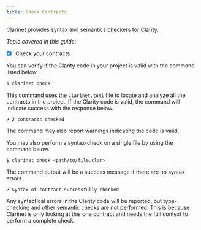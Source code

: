 ```yaml
---
title: Check Contracts
---
```


Clarinet provides syntax and semantics checkers for Clarity. 

*Topic covered in this guide*:

- [x] Check your contracts

You can verify if the Clarity code in your project is valid with the command listed below.

```bash
$ clarinet check
```

This command uses the `Clarinet.toml` file to locate and analyze all the contracts in the project.
If the Clarity code is valid, the command will indicate success with the response below.

```
✔ 2 contracts checked
```

The command may also report warnings indicating the code is valid.

You may also perform a syntax-check on a single file by using the command below.

```bash
$ clarinet check <path/to/file.clar>
```

The command output will be a success message if there are no syntax errors.

```
✔ Syntax of contract successfully checked
```

Any syntactical errors in the Clarity code will be reported, but type-checking and other semantic checks are not performed.
This is because Clarinet is only looking at this one contract and needs the full context to perform a complete check.

